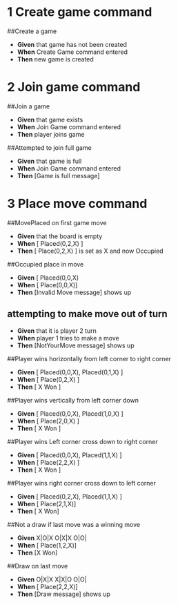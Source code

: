 # 1 Create game command

##Create a game
- __Given__ that game has not been created
- __When__ Create Game command entered
- __Then__ new game is created

# 2 Join game command

##Join a game
- __Given__ that game exists
- __When__ Join Game command entered
- __Then__ player joins game

##Attempted to join full game
- __Given__ that game is full
- __When__ Join Game command entered
- __Then__ [Game is full message]

# 3 Place move command

##MovePlaced on first game move
- __Given__ that the board is empty
- __When__ [ Placed(0,2,X) ]
- __Then__ [ Place(0,2,X) ] is set as X and now Occupied

##Occupied place in move
- __Given__ [ Placed(0,0,X)
- __When__ [ Place(0,0,X)]
- __Then__ [Invalid Move message] shows up

## attempting to make move out of turn
- __Given__ that it is player 2 turn
- __When__ player 1 tries to make a move
- __Then__ [NotYourMove message] shows up

##Player wins horizontally from left corner to right corner
- __Given__ [ Placed(0,0,X), Placed(0,1,X) ]
- __When__ [ Place(0,2,X) ]
- __Then__ [ X Won ]

##Player wins vertically from left corner down
- __Given__ [ Placed(0,0,X), Placed(1,0,X) ]
- __When__ [ Place(2,0,X) ]
- __Then__ [ X Won ]

##Player wins Left corner cross down to right corner
- __Given__ [ Placed(0,0,X), Placed(1,1,X) ]
- __When__ [ Place(2,2,X) ]
- __Then__ [ X Won ]

##Player wins right corner cross down to left corner
- __Given__ [ Placed(0,2,X), Placed(1,1,X) ]
- __When__ [ Place(2,1,X)]
- __Then__ [ X Won]

##Not a draw if last move was a winning move
- __Given__ X|O|X
            O|X|X
            O|O|
- __When__ [ Place(1,2,X)]
- __Then__ [X Won]

##Draw on last move
- __Given__ O|X|X
            X|X|O
            O|O|
- __When__ [ Place(2,2,X)]
- __Then__ [Draw message] shows up
